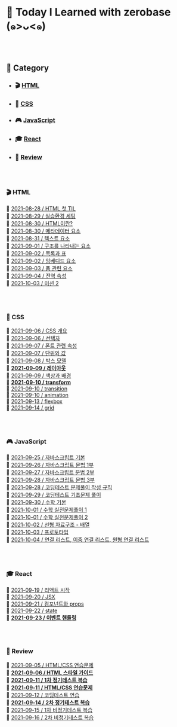 # 📃 Today I Learned with zerobase (๑>ᴗ<๑)

<br/>
<br/>

## 🧷 Category

- ### 🎬 [HTML](#-html-1)
- ### 🎹 [CSS](#-css-1)
- ### 🎮 [JavaScript](#-javascript-1)
- ### 🎓 [React](#-react-1)
- ### 👀 [Review](#-review-1)

<br/>
<br/>

### 🎬 HTML

🖤 [2021-08-28 / HTML 첫 TIL](https://github.com/soya-s2/zerobase-TIL/blob/master/html/2021-08-28-HTML-첫-TIL.md)  
🖤 [2021-08-29 / 실습환경 세팅](https://github.com/soya-s2/zerobase-TIL/blob/master/html/2021-08-29-실습환경-세팅.md)  
🖤 [2021-08-30 / HTML이란?](https://github.com/soya-s2/zerobase-TIL/blob/master/html/2021-08-30-HTML이란.md)  
🖤 [2021-08-30 / 메타데이터 요소](https://github.com/soya-s2/zerobase-TIL/blob/master/html/2021-08-30-메타데이터-요소.md)  
🖤 [2021-08-31 / 텍스트 요소](https://github.com/soya-s2/zerobase-TIL/blob/master/html/2021-08-31-텍스트-요소.md)  
🖤 [2021-09-01 / 구조를 나타내는 요소](https://github.com/soya-s2/zerobase-TIL/blob/master/html/2021-09-01-구조를-나타내는-요소.md)  
🖤 [2021-09-02 / 목록과 표](https://github.com/soya-s2/zerobase-TIL/blob/master/html/2021-09-02-목록과-표.md)  
🖤 [2021-09-02 / 임베디드 요소](https://github.com/soya-s2/zerobase-TIL/blob/master/html/2021-09-02-임베디드-요소.md)  
🖤 [2021-09-03 / 폼 관련 요소](https://github.com/soya-s2/zerobase-TIL/blob/master/html/2021-09-03-폼-관련-요소.md)  
🖤 [2021-09-04 / 전역 속성](https://github.com/soya-s2/zerobase-TIL/blob/master/html/2021-09-04-전역-속성.md)  
🖤 [2021-10-03 / 미션 2](https://github.com/soya-s2/zerobase-TIL/blob/master/mission-2/2021-09-24-미션-2.md)

<br/>
<br/>

### 🎹 CSS

🖤 [2021-09-06 / CSS 개요](https://github.com/soya-s2/zerobase-TIL/blob/master/css/2021-09-06-CSS-개요.md)  
🖤 [2021-09-06 / 선택자](https://github.com/soya-s2/zerobase-TIL/blob/master/css/2021-09-06-선택자.md)  
🖤 [2021-09-07 / 폰트 관련 속성](https://github.com/soya-s2/zerobase-TIL/blob/master/css/2021-09-07-폰트-관련-속성.md)  
🖤 [2021-09-07 / 단위와 값](https://github.com/soya-s2/zerobase-TIL/blob/master/css/2021-09-07-단위와-값.md)  
🖤 [2021-09-08 / 박스 모델](https://github.com/soya-s2/zerobase-TIL/blob/master/css/2021-09-08-박스-모델.md)  
💙 **[2021-09-09 / 레이아웃](https://github.com/soya-s2/zerobase-TIL/blob/master/css/2021-09-09-레이아웃.md)**  
🖤 [2021-09-09 / 색상과 배경](https://github.com/soya-s2/zerobase-TIL/blob/master/css/2021-09-09-색상과-배경.md)  
💙 **[2021-09-10 / transform](https://github.com/soya-s2/zerobase-TIL/blob/master/css/2021-09-10-transform.md)**  
🖤 [2021-09-10 / transition](https://github.com/soya-s2/zerobase-TIL/blob/master/css/2021-09-10-transition.md)  
🖤 [2021-09-10 / animation](https://github.com/soya-s2/zerobase-TIL/blob/master/css/2021-09-10-animation.md)  
🖤 [2021-09-13 / flexbox](https://github.com/soya-s2/zerobase-TIL/blob/master/css/2021-09-13-flexbox.md)  
🖤 [2021-09-14 / grid](https://github.com/soya-s2/zerobase-TIL/blob/master/css/2021-09-14-grid.md)

<br/>
<br/>

### 🎮 JavaScript

🖤 [2021-09-25 / 자바스크립트 기본](https://github.com/soya-s2/zerobase-TIL/blob/master/javascript/2021-09-25-자바스크립트-기본.md)  
🖤 [2021-09-26 / 자바스크립트 문법 1부](https://github.com/soya-s2/zerobase-TIL/blob/master/javascript/2021-09-26-자바스크립트-문법-1부.md)  
🖤 [2021-09-27 / 자바스크립트 문법 2부](https://github.com/soya-s2/zerobase-TIL/blob/master/javascript/2021-09-27-자바스크립트-문법-2부.md)  
🖤 [2021-09-28 / 자바스크립트 문법 3부](https://github.com/soya-s2/zerobase-TIL/blob/master/javascript/2021-09-28-자바스크립트-문법-3부.md)  
💙 [2021-09-28 / 코딩테스트 문제풀이 작성 규칙](https://github.com/soya-s2/zerobase-TIL/blob/master/javascript/2021-09-28-코딩테스트-문제풀이-작성-규칙.md)  
💛 [2021-09-29 / 코딩테스트 기초문제 풀이](https://github.com/soya-s2/zerobase-TIL/blob/master/javascript/2021-09-29-코딩테스트-기초문제-풀이.md)  
🖤 [2021-09-30 / 수학 기본](https://github.com/soya-s2/zerobase-TIL/blob/master/javascript/2021-09-30-수학-기본.md)  
🖤 [2021-10-01 / 수학 실전문제풀이 1](https://github.com/soya-s2/zerobase-TIL/blob/master/javascript/2021-10-01-수학-실전문제풀이-1.md)  
🖤 [2021-10-01 / 수학 실전문제풀이 2](https://github.com/soya-s2/zerobase-TIL/blob/master/javascript/2021-10-01-수학-실전문제풀이-2.md)  
🖤 [2021-10-02 / 선형 자료구조 - 배열](https://github.com/soya-s2/zerobase-TIL/blob/master/javascript/2021-10-02-선형-자료구조-배열.md)  
🖤 [2021-10-03 / 프로토타입](https://github.com/soya-s2/zerobase-TIL/blob/master/javascript/2021-10-03-프로토타입.md)  
🖤 [2021-10-04 / 연결 리스트, 이중 연결 리스트, 원형 연결 리스트](https://github.com/soya-s2/zerobase-TIL/blob/master/javascript/2021-10-04-연결-리스트.md)

<br/>
<br/>

### 🎓 React

🖤 [2021-09-19 / 리액트 시작](https://github.com/soya-s2/zerobase-TIL/blob/master/react/2021-09-19-리액트-시작.md)  
🖤 [2021-09-20 / JSX](https://github.com/soya-s2/zerobase-TIL/blob/master/react/2021-09-20-JSX.md)  
🖤 [2021-09-21 / 컴포넌트와 props](https://github.com/soya-s2/zerobase-TIL/blob/master/react/2021-09-21-컴포넌트와-props.md)  
🖤 [2021-09-22 / state](https://github.com/soya-s2/zerobase-TIL/blob/master/react/2021-09-22-state.md)  
💙 **[2021-09-23 / 이벤트 핸들링](https://github.com/soya-s2/zerobase-TIL/blob/master/react/2021-09-23-이벤트-핸들링.md)**

<br/>
<br/>

### 👀 Review

🖤 [2021-09-05 / HTML/CSS 연습문제](https://github.com/soya-s2/zerobase-TIL/blob/master/review/2021-09-05-HTML-CSS-연습문제.md)  
💙 **[2021-09-06 / HTML 스타일 가이드](https://github.com/soya-s2/zerobase-TIL/blob/master/review/2021-09-06-HTML-스타일-가이드.md)**  
💛 **[2021-09-11 / 1차 정기테스트 복습](https://github.com/soya-s2/zerobase-TIL/blob/master/review/2021-09-11-1차-정기테스트.md)**  
💛 **[2021-09-11 / HTML/CSS 연습문제](https://github.com/soya-s2/zerobase-TIL/blob/master/review/2021-09-11-HTML-CSS-연습문제.md)**  
🖤 [2021-09-12 / 코딩테스트 연습](https://github.com/soya-s2/zerobase-TIL/blob/master/review/2021-09-12-코딩테스트-연습-1차-1번.md)  
💛 **[2021-09-14 / 2차 정기테스트 복습](https://github.com/soya-s2/zerobase-TIL/blob/master/review/2021-09-14-2차-정기테스트.md)**  
🖤 [2021-09-15 / 1차 비정기테스트 복습](https://github.com/soya-s2/zerobase-TIL/blob/master/review/2021-09-15-1차-비정기테스트.md)  
🖤 [2021-09-16 / 2차 비정기테스트 복습](https://github.com/soya-s2/zerobase-TIL/blob/master/review/2021-09-16-2차-비정기테스트.md)

<br/>
<br/>
